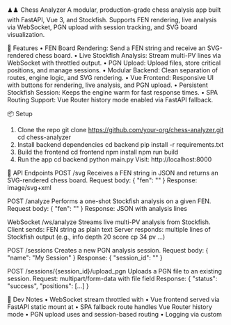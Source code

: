 ♟♟️ Chess Analyzer
A modular, production-grade chess analysis app built with FastAPI, Vue 3, and Stockfish. Supports FEN rendering, live analysis via WebSocket, PGN upload with session tracking, and SVG board visualization.

🚀 Features
• 	FEN Board Rendering: Send a FEN string and receive an SVG-rendered chess board.
• 	Live Stockfish Analysis: Stream multi-PV lines via WebSocket with throttled output.
• 	PGN Upload: Upload  files, store critical positions, and manage sessions.
• 	Modular Backend: Clean separation of routes, engine logic, and SVG rendering.
• 	Vue Frontend: Responsive UI with buttons for rendering, live analysis, and PGN upload.
• 	Persistent Stockfish Session: Keeps the engine warm for fast response times.
• 	SPA Routing Support: Vue Router history mode enabled via FastAPI fallback.


📦 Setup
1. Clone the repo
git clone https://github.com/your-org/chess-analyzer.git
cd chess-analyzer
2. Install backend dependencies
cd backend
pip install -r requirements.txt
3. Build the frontend
cd frontend
npm install
npm run build
4. Run the app
cd backend
python main.py
Visit: http://localhost:8000



🔌 API Endpoints
POST /svg
Receives a FEN string in JSON and returns an SVG-rendered chess board.
Request body: { "fen": "<FEN string>" }
Response: image/svg+xml

POST /analyze
Performs a one-shot Stockfish analysis on a given FEN.
Request body: { "fen": "<FEN string>" }
Response: JSON with analysis lines

WebSocket /ws/analyze
Streams live multi-PV analysis from Stockfish.
Client sends: FEN string as plain text
Server responds: multiple lines of Stockfish output (e.g., info depth 20 score cp 34 pv ...)

POST /sessions
Creates a new PGN analysis session.
Request body: { "name": "My Session" }
Response: { "session_id": "<UUID>" }

POST /sessions/{session_id}/upload_pgn
Uploads a PGN file to an existing session.
Request: multipart/form-data with file field
Response: { "status": "success", "positions": [...] }





🧠 Dev Notes
• 	WebSocket stream throttled with 
• 	Vue frontend served via FastAPI static mount at 
• 	SPA fallback route handles Vue Router history mode
• 	PGN upload uses  and session-based routing
• 	Logging via custom 
